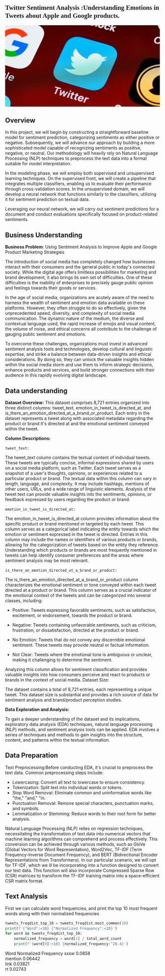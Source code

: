 ## <span style="font-family:Georgia, serif;">**Twitter Sentiment Analysis** :Understanding Emotions in Tweets about Apple and Google products.</span>

![alt text](twits.jpg "Title")

## Overview

In this project, we will begin by constructing a straightforward baseline model for sentiment prediction, categorizing sentiments as either positive or negative. Subsequently, we will advance our approach by building a more sophisticated model capable of recognizing sentiments as positive, negative, or neutral. Our methodology will heavily rely on Natural Language Processing (NLP) techniques to preprocess the text data into a format suitable for model interpretation.

In the modeling phase, we will employ both supervised and unsupervised learning techniques. On the supervised front, we will create a pipeline that integrates multiple classifiers, enabling us to evaluate their performance through cross-validation scores. In the unsupervised domain, we will develop a neural network that functions similarly to the classifiers, utilizing it for sentiment prediction on textual data.

Leveraging our neural network, we will carry out sentiment predictions for a document and conduct evaluations specifically focused on product-related sentiments.

## Business Understanding

**Business Problem**: Using Sentiment Analysis to Improve Apple and Google Product Marketing Strategies 

The introduction of social media has completely changed how businesses interact with their consumers and the general public in today's connected society. While the digital age offers limitless possibilities for marketing and brand development, it also brings its own set of difficulties. One of these difficulties is the inability of enterprises to precisely gauge public opinion and feelings towards their goods or services.

In the age of social media, organizations are acutely aware of the need to harness the wealth of sentiment and emotion data available on these platforms. However, they often struggle to do so effectively, given the unprecedented speed, diversity, and complexity of social media communication. The dynamic nature of the medium, the diverse and contextual language used, the rapid increase of emojis and visual content, the volume of noise, and ethical concerns all contribute to the challenge of gauging public sentiment and emotions. 

To overcome these challenges, organizations must invest in advanced sentiment analysis tools and technologies, develop cultural and linguistic expertise, and strike a balance between data-driven insights and ethical considerations. By doing so, they can unlock the valuable insights hidden within the social media storm and use them to inform strategic decisions, enhance products and services, and build stronger connections with their audience in this rapidly evolving digital landscape.

## Data understanding

**Dataset Overview:**
This dataset comprises 8,721 entries organized into three distinct columns: tweet_text, emotion_in_tweet_is_directed_at, and is_there_an_emotion_directed_at_a_brand_or_product. Each entry in the dataset represents a tweet along with associated metadata regarding the product or brand it's directed at and the emotional sentiment conveyed within the tweet.

**Column Descriptions:**

`tweet_text:`

The tweet_text column contains the textual content of individual tweets. These tweets are typically concise, informal expressions shared by users on a social media platform, such as Twitter. Each tweet serves as a snapshot of a user's thoughts, opinions, or experiences related to a particular product or brand.
The textual data within this column can vary in length, language, and complexity. It may include hashtags, mentions of other users, URLs, and a wide range of linguistic elements.
Analysis of the tweet text can provide valuable insights into the sentiments, opinions, or feedback expressed by users regarding the product or brand.

`emotion_in_tweet_is_directed_at:`

The emotion_in_tweet_is_directed_at column provides information about the specific product or brand mentioned or targeted by each tweet. This column serves as a categorical label indicating the entity towards which the emotion or sentiment expressed in the tweet is directed.
Entries in this column may include the names or identifiers of various products or brands, allowing for the categorization of tweets based on the entity they reference.
Understanding which products or brands are most frequently mentioned in tweets can help identify consumer preferences and the areas where sentiment analysis may be most relevant.

`is_there_an_emotion_directed_at_a_brand_or_product:`

The is_there_an_emotion_directed_at_a_brand_or_product column characterizes the emotional sentiment or tone conveyed within each tweet directed at a product or brand.
This column serves as a crucial indicator of the emotional context of the tweets and can be categorized into several classes, including:

* Positive: Tweets expressing favorable sentiments, such as satisfaction, excitement, or endorsement, towards the product or brand.

* Negative: Tweets containing unfavorable sentiments, such as criticism, frustration, or dissatisfaction, directed at the product or brand.

* No Emotion: Tweets that do not convey any discernible emotional sentiment. These tweets may provide neutral or factual information.

* Not Clear: Tweets where the emotional tone is ambiguous or unclear, making it challenging to determine the sentiment.

Analyzing this column allows for sentiment classification and provides valuable insights into how consumers perceive and react to products or brands in the context of social media.
Dataset Size:

The dataset contains a total of 8,721 entries, each representing a unique tweet. This dataset size is substantial and provides a rich source of data for sentiment analysis and brand/product perception studies.

**Data Exploration and Analysis:**

To gain a deeper understanding of the dataset and its implications, exploratory data analysis (EDA) techniques, natural language processing (NLP) methods, and sentiment analysis tools can be applied.
EDA involves a series of techniques and methods to gain insights into the structure, content, and patterns within the textual information.

## Data Preparation

Text Preprocessing:Before conducting EDA, it's crucial to preprocess the text data. Common preprocessing steps include:
* Lowercasing: Convert all text to lowercase to ensure consistency.
* Tokenization: Split text into individual words or tokens.
* Stop Word Removal: Eliminate common and uninformative words like "the," "and," "in.
* Punctuation Removal: Remove special characters, punctuation marks, and symbols.
* Lemmatization or Stemming: Reduce words to their root form for better analysis.

Natural Language Processing (NLP) relies on regression techniques, necessitating the transformation of text data into numerical vectors that machine learning algorithms can comprehend and process effectively. This conversion can be achieved through various methods, such as GloVe (Global Vectors for Word Representation), Word2Vec, TF-IDF (Term Frequency-Inverse Document Frequency), and BERT (Bidirectional Encoder Representations from Transformers). In our particular scenario, we will opt for TF-IDF, which we ill be incorporating into a function designed to convert our text data. This function will also incorporate Compressed Sparse Row (CSR) matrices to transform the TF-IDF training matrix into a space-efficient CSR matrix format.

## Text Analysis

First we can calculate word frequencies, and print the top 10 most frequent words along with their normalized frequencies

```python
tweets_freqdist_top_10 = tweets_freqdist.most_common(10)
print(f'{"Word":<10} {"Normalized Frequency":<20}')
for word in tweets_freqdist_top_10:
    normalized_frequency = word[1] / total_word_count
    print(f'{word[0]:<10} {normalized_frequency:^20.4}')

```

Word       Normalized Frequency
sxsw              0.0858       
mention          0.06442       
link             0.03821       
rt               0.02743       